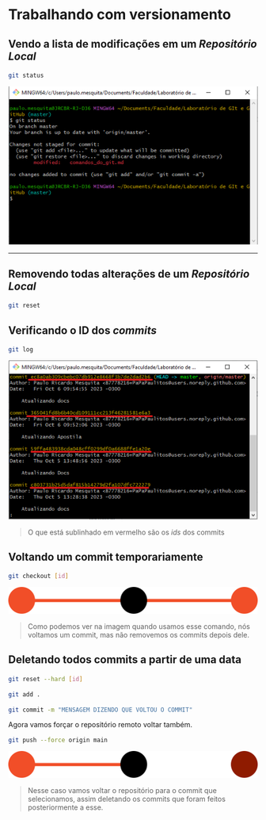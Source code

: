# Trabalhando com versionamento


## Vendo a lista de modificações em um *Repositório Local*

```bash
git status
```

![Lista de modificações](./Imagens/trabalhando_com_versionamento_1.png)

---

## Removendo todas alterações de um *Repositório Local*

```bash
git reset
```

## Verificando o ID dos *commits*

```bash
git log
```

![Lista de Logs](./Imagens/trabalhando_com_versionamento_2.png)

> O que está sublinhado em vermelho são os *ids* dos commits

## Voltando um commit temporariamente

```bash
git checkout [id]
```

![Voltando um commit temporariamente](./Imagens/trabalhando_com_versionamento_3.png)

> Como podemos ver na imagem quando usamos esse comando, nós voltamos um commit, mas não removemos os commits depois dele.


## Deletando todos commits a partir de uma data

```bash
git reset --hard [id]
```
```bash
git add .
```
```bash
git commit -m "MENSAGEM DIZENDO QUE VOLTOU O COMMIT"
```

Agora vamos forçar o repositório remoto voltar também.

```bash
git push --force origin main
```

![Voltando permanentemente um commit](./Imagens/trabalhando_com_versionamento_4.png)

> Nesse caso vamos voltar o repositório para o commit que selecionamos, assim deletando os commits que foram feitos posteriormente a esse.
